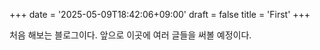 +++
date = '2025-05-09T18:42:06+09:00'
draft = false
title = 'First'
+++

처음 해보는 블로그이다.
앞으로 이곳에 여러 글들을 써볼 예정이다.
